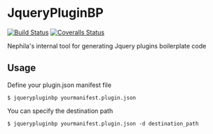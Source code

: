 JqueryPluginBP
==============
[![Build Status][travis-image]][travis-url] [![Coveralls Status][coveralls-image]][coveralls-url]

Nephila's internal tool for generating Jquery plugins boilerplate code

Usage
-----
Define your plugin.json manifest file

    $ jquerypluginbp yourmanifest.plugin.json

You can specify the destination path

    $ jquerypluginbp yourmanifest.plugin.json -d destination_path

[travis-url]: https://travis-ci.org/nephila/jquerypluginbp
[travis-image]: http://img.shields.io/travis/nephila/jquerypluginbp.svg

[coveralls-url]: https://coveralls.io/r/nephila/jquerypluginbp
[coveralls-image]: http://img.shields.io/coveralls/nephila/jquerypluginbp/master.svg